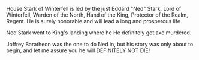 House Stark of Winterfell is led by the just Eddard "Ned" Stark, Lord of
Winterfell, Warden of the North, Hand of the King, Protector of the Realm,
Regent.  He is surely honorable and will lead a long and prosperous life.

Ned Stark went to King's landing where he  He definitely got axe murdered.

Joffrey Baratheon was the one to do Ned in, but his story was only about to begin, and let me assure you he will DEFINITELY NOT DIE!